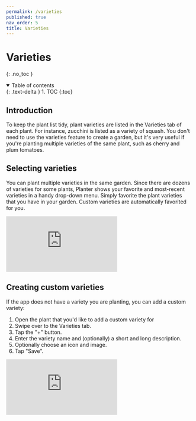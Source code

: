 ```yaml
---
permalink: /varieties
published: true
nav_order: 5
title: Varieties
---
```


# Varieties
{: .no_toc }

<details open markdown="block">
  <summary>
    Table of contents
  </summary>
  {: .text-delta }
1. TOC
{:toc}
</details>

## Introduction
To keep the plant list tidy, plant varieties are listed in the Varieties tab of each plant. For instance, zucchini is listed as a variety of squash. You don't need to use the varieties feature to create a garden, but it's very useful if you're planting multiple varieties of the same plant, such as cherry and plum tomatoes.


## Selecting varieties
You can plant multiple varieties in the same garden. Since there are dozens of varieties for some plants,
Planter shows your favorite and most-recent varieties in a handy drop-down menu. Simply favorite the 
plant varieties that you have in your garden. Custom varieties are automatically favorited for you.

<div class="iframeVideo">
    <iframe src="https://www.youtube-nocookie.com/embed/LCoqtqbCj44?rel=0" title="YouTube video player" frameborder="0" allow="accelerometer; autoplay; clipboard-write; encrypted-media; gyroscope; picture-in-picture" allowfullscreen></iframe>
</div>

## Creating custom varieties
If the app does not have a variety you are planting, you can add a custom variety:

1. Open the plant that you'd like to add a custom variety for
2. Swipe over to the Varieties tab.
3. Tap the "+" button.
4. Enter the variety name and (optionally) a short and long description.
5. Optionally choose an icon and image.
5. Tap "Save".

<div class="iframeVideo">
    <iframe src="https://www.youtube-nocookie.com/embed/qQOHxdTF7E0?rel=0" title="YouTube video player" frameborder="0" allow="accelerometer; autoplay; clipboard-write; encrypted-media; gyroscope; picture-in-picture" allowfullscreen></iframe>
</div>